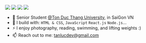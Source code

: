 [<img src="https://img.shields.io/badge/github-%2312100E.svg?&style=for-the-badge&logo=github&logoColor=white&color=black" />](https://github.com/tanlucdev)
[<img src="https://img.shields.io/badge/gitlab-%2312100E.svg?&style=for-the-badge&logo=gitlab&logoColor=white&color=9b51e0" />](https://github.com/tanlucdev)
[<img src="https://img.shields.io/badge/instagram-%2312100E.svg?&style=for-the-badge&logo=instagram&color=405DE6" />](https://instagram.com/tanlucdev) 
[<img src="https://img.shields.io/badge/linkedin-%230077B5.svg?&style=for-the-badge&logo=linkedin&logoColor=white" />](https://www.linkedin.com/in/tanlucdev/)


- 🏢 Senior Student [@Ton Duc Thang University](https://tdtu.edu.vn/), in SaiGon VN
- 🧰 I build with: `HTML & CSS`, `JavaScript` `React.js` `Node.js`...
- ⚡ I enjoy photography, reading, swimming, and lifting weights :)
- 📫 Reach out to me: tanlucdev@gmail.com
